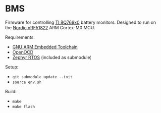# BMS

Firmware for controlling [TI BQ769x0](http://www.ti.com/product/BQ76920) battery monitors.  Designed to run on the [Nordic nRF51822](https://www.nordicsemi.com/eng/Products/Bluetooth-low-energy/nRF51822) ARM Cortex-M0 MCU.

Requirements:

* [GNU ARM Embedded Toolchain](https://developer.arm.com/open-source/gnu-toolchain/gnu-rm)
* [OpenOCD](http://openocd.org)
* [Zephyr RTOS](https://www.zephyrproject.org) (included as submodule)

Setup:

* `git submodule update --init`
* `source env.sh`

Build:

* `make`
* `make flash`
